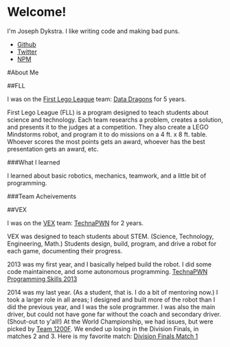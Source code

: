 Welcome!
========

I'm Joseph Dykstra. I like writing code and making bad puns.

- [Github](http://github.com/artskydj)
- [Twitter](https://twitter.com/JosephDykstra)
- [NPM](http://npmjs.org/~artskydj)

#About Me

##FLL

I was on the [First Lego League](http://www.firstlegoleague.org/) team: [Data Dragons](http://www.firstlegoleague.org/) for 5 years.

First Lego League (FLL) is a program designed to teach students about science and technology. Each team researchs a problem, creates a solution, and presents it to the judges at a competition. They also create a LEGO Mindstorms robot, and program it to do missions on a 4 ft. x 8 ft. table. Whoever scores the most points gets an award, whoever has the best presentation gets an award, etc.

###What I learned

I learned about basic robotics, mechanics, teamwork, and a little bit of programming.

###Team Acheivements



##VEX

I was on the [VEX](http://vexrobotics.org) team: [TechnaPWN](http://technapwn.com) for 2 years.

VEX was designed to teach students about STEM. (Science, Technology, Engineering, Math.) Students design, build, program, and drive a robot for each game, documenting their progress.

2013 was my first year, and I basically helped build the robot. I did some code maintainence, and some autonomous programming. [TechnaPWN Programming Skills 2013](https://www.youtube.com/watch?v=TUmyI8DoeQE)

2014 was my last year. (As a student, that is. I do a bit of mentoring now.) I took a larger role in all areas; I designed and built more of the robot than I did the previous year, and I was the sole programmer. I was also the main driver, but could not have gone far without the coach and secondary driver. (Shout-out to y'all!) At the World Championship, we had issues, but were picked by [Team 1200F](http://youtu.be/QR0cl95RWIQ). We ended up losing in the Division Finals, in matches 2 and 3. Here is my favorite match: [Division Finals Match 1](https://www.youtube.com/watch?v=YQccSPfuhW4) 
